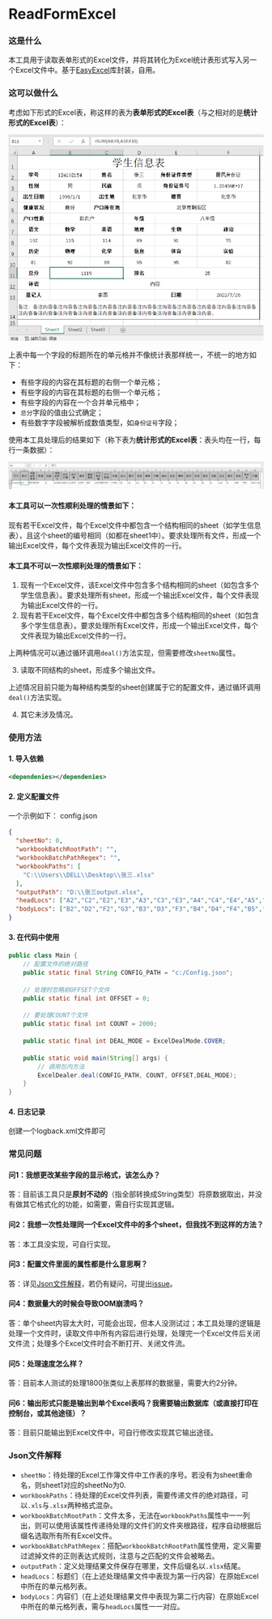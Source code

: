 # ReadFormExcel

### 这是什么

本工具用于读取表单形式的Excel文件，并将其转化为Excel统计表形式写入另一个Excel文件中。基于[EasyExcel](https://github.com/alibaba/easyexcel)库封装，自用。

### 这可以做什么

考虑如下形式的Excel表，称这样的表为**表单形式的Excel表**（与之相对的是**统计形式的Excel表**）：

![img.png](img/studentInfo.png)

上表中每一个字段的标题所在的单元格并不像统计表那样统一，不统一的地方如下：

* 有些字段的内容在其标题的右侧一个单元格；
* 有些字段的内容在其标题的右侧一个单元格；
* 有些字段的内容在一个合并单元格中；
* `总分`字段的值由公式确定；
* 有些数字字段被解析成数值类型，如`身份证号`字段；

使用本工具处理后的结果如下（称下表为**统计形式的Excel表**：表头均在一行，每行一条数据）：

![img.png](img/output.png)

#### 本工具可以一次性顺利处理的情景如下：

现有若干Excel文件，每个Excel文件中都包含一个结构相同的sheet（如学生信息表），且这个sheet的编号相同（如都在sheet1中）。要求处理所有文件，形成一个输出Excel文件，每个文件表现为输出Excel文件的一行。

#### 本工具不可以一次性顺利处理的情景如下：

1. 现有一个Excel文件，该Excel文件中包含多个结构相同的sheet（如包含多个学生信息表）。要求处理所有sheet，形成一个输出Excel文件，每个文件表现为输出Excel文件的一行。
2. 现有若干Excel文件，每个Excel文件中都包含多个结构相同的sheet（如包含多个学生信息表）。要求处理所有Excel文件，形成一个输出Excel文件，每个文件表现为输出Excel文件的一行。

上两种情况可以通过循环调用`deal()`方法实现，但需要修改`sheetNo`属性。

3. 读取不同结构的sheet，形成多个输出文件。

上述情况目前只能为每种结构类型的sheet创建属于它的配置文件，通过循环调用`deal()`方法实现。

4. 其它未涉及情况。

### 使用方法

#### 1. 导入依赖

```xml
<dependenies></dependenies>
```

#### 2. 定义配置文件

一个示例如下： config.json
```json
{
  "sheetNo": 0,
  "workbookBatchRootPath": "",
  "workbookBatchPathRegex": "",
  "workbookPaths": [
    "C:\\Users\\DELL\\Desktop\\张三.xlsx"
  ],
  "outputPath": "D:\\张三output.xlsx",
  "headLocs": ["A2","C2","E2","E3","A3","C3","E3","A4","C4","E4","A5","C5","A6","D6","A7","B7","C7","D7","E7","F7","A9","B9","C9","D9","E9","F9","A11","D11","A12","A13","E13"],
  "bodyLocs": ["B2","D2","F2","G3","B3","D3","F3","B4","D4","F4","B5","D5","B6","E6","A8","B8","C8","D8","E8","F8","A10","B10","C10","D10","E10","F10","B11","E11","B12","B13","F13"]
}
```

#### 3. 在代码中使用

```java
public class Main {
    // 配置文件的绝对路径
    public static final String CONFIG_PATH = "c:/Config.json";

    // 处理时忽略前OFFSET个文件
    public static final int OFFSET = 0;

    // 要处理COUNT个文件
    public static final int COUNT = 2000;

    public static final int DEAL_MODE = ExcelDealMode.COVER;

    public static void main(String[] args) {
        // 调用包内方法
        ExcelDealer.deal(CONFIG_PATH, COUNT, OFFSET,DEAL_MODE);
    }
}
```

#### 4. 日志记录
创建一个logback.xml文件即可

### 常见问题

#### 问1：我想更改某些字段的显示格式，该怎么办？
答：目前该工具只是**原封不动的**（指全部转换成String类型）将原数据取出，并没有做其它格式化的功能，如需要，需自行实现其逻辑。

#### 问2：我想一次性处理同一个Excel文件中的多个sheet，但我找不到这样的方法？
答：本工具没实现，可自行实现。

#### 问3：配置文件里面的属性都是什么意思啊？
答：详见[Json文件解释](https://github.com/Iceberry-qdd/ReadFormExcel#Json文件解释)，若仍有疑问，可提出[issue](https://github.com/Iceberry-qdd/ReadFormExcel/issues)。

#### 问4：数据量大的时候会导致OOM崩溃吗？
答：单个sheet内容太大时，可能会出现，但本人没测试过；本工具处理的逻辑是处理一个文件时，读取文件中所有内容后进行处理，处理完一个Excel文件后关闭文件流；处理多个Excel文件时会不断打开、关闭文件流。

#### 问5：处理速度怎么样？
答：目前本人测试的处理1800张类似上表那样的数据量，需要大约2分钟。

#### 问6：输出形式只能是输出到单个Excel表吗？我需要输出数据库（或直接打印在控制台，或其他途径）？
答：目前只能输出到Excel文件中，可自行修改实现其它输出途径。

### Json文件解释

* `sheetNo`：待处理的Excel工作簿文件中工作表的序号。若没有为sheet重命名，则sheet1对应的sheetNo为0.
* `workbookPaths`：待处理的Excel文件列表，需要传递文件的绝对路径，可以`.xls`与`.xlsx`两种格式混杂。
* `workbookBatchRootPath`：文件太多，无法在`workbookPaths`属性中一一列出，则可以使用该属性传递待处理的文件们的文件夹根路径，程序自动根据后缀名选取所有所有Excel文件。
* `workbookBatchPathRegex`：搭配`workbookBatchRootPath`属性使用，定义需要过滤掉文件的正则表达式规则，注意与之匹配的文件会被略去。
* `outputPath`：定义处理结果文件保存在哪里，文件后缀名以`.xlsx`结尾。
* `headLocs`：标题们（在上述处理结果文件中表现为第一行内容）在原始Excel中所在的单元格列表。
* `bodyLocs`：内容们（在上述处理结果文件中表现为第二行内容）在原始Excel中所在的单元格列表，需与`headLocs`属性一一对应。